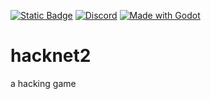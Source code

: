 [![Static Badge](https://img.shields.io/badge/trello-0052CC?style=flat&logo=trello)](https://trello.com/b/u65jZ6Lp/hacknet2) [![Discord](https://img.shields.io/discord/990326151987724378?logo=discord&logoColor=white&color=5865F2)](https://discord.gg/s555fTCd47) [![Made with Godot](https://img.shields.io/badge/made_with-godot-478CBF?logo=godotengine&logoColor=white)](https://godotengine.org)
# hacknet2
a hacking game
